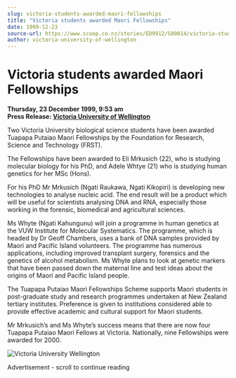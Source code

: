```yaml
---
slug: victoria-students-awarded-maori-fellowships
title: "Victoria students awarded Maori Fellowships"
date: 1999-12-23
source-url: https://www.scoop.co.nz/stories/ED9912/S00014/victoria-students-awarded-maori-fellowships.htm
author: victoria-university-of-wellington
---
```

Victoria students awarded Maori Fellowships
===========================================

**Thursday, 23 December 1999, 9:53 am**  
**Press Release: [Victoria University of Wellington](https://info.scoop.co.nz/Victoria_University_of_Wellington)**

Two Victoria University biological science students have been awarded Tuapapa Putaiao Maori Fellowships by the Foundation for Research, Science and Technology (FRST).

The Fellowships have been awarded to Eli Mrkusich (22), who is studying molecular biology for his PhD, and Adele Whtye (21) who is studying human genetics for her MSc (Hons).

For his PhD Mr Mrkusich (Ngati Raukawa, Ngati Kikopiri) is developing new technologies to analyse nucleic acid. The end result will be a product which will be useful for scientists analysing DNA and RNA, especially those working in the forensic, biomedical and agricultural sciences.

Ms Whyte (Ngati Kahungunu) will join a programme in human genetics at the VUW Institute for Molecular Systematics. The programme, which is headed by Dr Geoff Chambers, uses a bank of DNA samples provided by Maori and Pacific Island volunteers. The programme has numerous applications, including improved transplant surgery, forensics and the genetics of alcohol metabolism. Ms Whyte plans to look at genetic markers that have been passed down the maternal line and test ideas about the origins of Maori and Pacific Island people.

The Tuapapa Putaiao Maori Fellowships Scheme supports Maori students in post-graduate study and research programmes undertaken at New Zealand tertiary institutes. Preference is given to institutions considered able to provide effective academic and cultural support for Maori students.

Mr Mrkusich’s and Ms Whyte’s success means that there are now four Tuapapa Putaiao Maori Fellows at Victoria. Nationally, nine Fellowships were awarded for 2000.

  
![Victoria University Wellington](http://www.vuw.ac.nz/home/iconlibrary/logob.gif)  

Advertisement - scroll to continue reading



